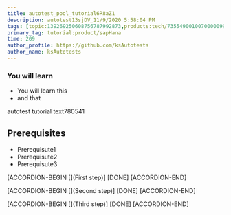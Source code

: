 ```yaml
---
title: autotest_pool_tutorial6R8aZ1
description: autotest13sjDV_11/9/2020 5:58:04 PM
tags: [topic:139269250608756787992873,products:tech/73554900100700000996,tutorial:experience/advanced]
primary_tag: tutorial:product/sapHana
time: 209
author_profile: https://github.com/ksAutotests
author_name: ksAutotests
---
```

### You will learn
- You will learn this
- and that

autotest tutorial text780541

## Prerequisites
- Prerequisute1
- Prerequisute2
- Prerequisute3

[ACCORDION-BEGIN [](First step)]
[DONE]
[ACCORDION-END]

[ACCORDION-BEGIN [](Second step)]
[DONE]
[ACCORDION-END]

[ACCORDION-BEGIN [](Third step)]
[DONE]
[ACCORDION-END]

